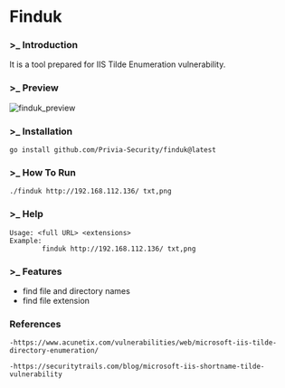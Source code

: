 # Finduk

### >_ Introduction
It is a tool prepared for IIS Tilde Enumeration vulnerability.

### >_ Preview
![finduk_preview](https://github.com/Privia-Security/finduk/assets/81651239/bf2193c6-749d-4122-865c-42a66cb5d697)

### >_ Installation
```
go install github.com/Privia-Security/finduk@latest
```

### >_ How To Run
```
./finduk http://192.168.112.136/ txt,png
```

### >_ Help
```
Usage: <full URL> <extensions>
Example:
        finduk http://192.168.112.136/ txt,png
```

### >_ Features
- find file and directory names
- find file extension

### References
```
-https://www.acunetix.com/vulnerabilities/web/microsoft-iis-tilde-directory-enumeration/
```
```
-https://securitytrails.com/blog/microsoft-iis-shortname-tilde-vulnerability
```
